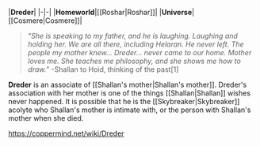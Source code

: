|**Dreder**|
|-|-|
|**Homeworld**|[[Roshar\|Roshar]]|
|**Universe**|[[Cosmere\|Cosmere]]|

>“*She is speaking to my father, and he is laughing. Laughing and holding her. We are all there, including Helaran. He never left. The people my mother knew... Dreder... never came to our home. Mother loves me. She teaches me philosophy, and she shows me how to draw.*”
\-Shallan to Hoid, thinking of the past[1]


**Dreder** is an associate of [[Shallan's mother\|Shallan's mother]].
Dreder's association with her mother is one of the things [[Shallan\|Shallan]] wishes never happened. It is possible that he is the [[Skybreaker\|Skybreaker]] acolyte who Shallan's mother is intimate with, or the person with Shallan's mother when she died.



https://coppermind.net/wiki/Dreder